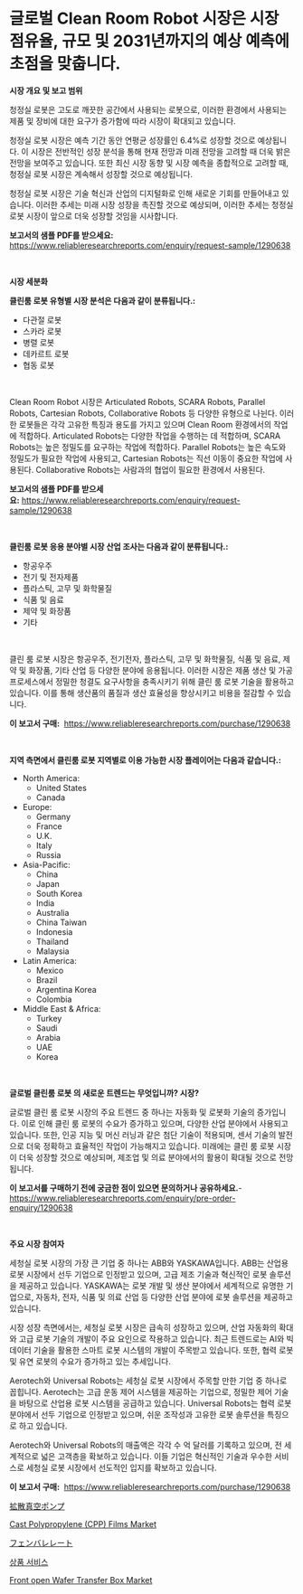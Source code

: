 <p><h1>글로벌 Clean Room Robot 시장은 시장 점유율, 규모 및 2031년까지의 예상 예측에 초점을 맞춥니다.</h1></p><p><strong>시장 개요 및 보고 범위</strong></p>
<p><p>청정실 로봇은 고도로 깨끗한 공간에서 사용되는 로봇으로, 이러한 환경에서 사용되는 제품 및 장비에 대한 요구가 증가함에 따라 시장이 확대되고 있습니다. </p><p>청정실 로봇 시장은 예측 기간 동안 연평균 성장률인 6.4%로 성장할 것으로 예상됩니다. 이 시장은 전반적인 성장 분석을 통해 현재 전망과 미래 전망을 고려할 때 더욱 밝은 전망을 보여주고 있습니다. 또한 최신 시장 동향 및 시장 예측을 종합적으로 고려할 때, 청정실 로봇 시장은 계속해서 성장할 것으로 예상됩니다.</p><p>청정실 로봇 시장은 기술 혁신과 산업의 디지털화로 인해 새로운 기회를 만들어내고 있습니다. 이러한 추세는 미래 시장 성장을 촉진할 것으로 예상되며, 이러한 추세는 청정실 로봇 시장이 앞으로 더욱 성장할 것임을 시사합니다.</p></p>
<p><strong>보고서의 샘플 PDF를 받으세요:</strong> <a href="https://www.reliableresearchreports.com/enquiry/request-sample/1290638">https://www.reliableresearchreports.com/enquiry/request-sample/1290638</a></p>
<p>&nbsp;</p>
<p><strong>시장 세분화</strong></p>
<p><strong>클린룸 로봇 유형별 시장 분석은 다음과 같이 분류됩니다.:</strong></p>
<p><ul><li>다관절 로봇</li><li>스카라 로봇</li><li>병렬 로봇</li><li>데카르트 로봇</li><li>협동 로봇</li></ul></p>
<p>&nbsp;</p>
<p><p>Clean Room Robot 시장은 Articulated Robots, SCARA Robots, Parallel Robots, Cartesian Robots, Collaborative Robots 등 다양한 유형으로 나뉜다. 이러한 로봇들은 각각 고유한 특징과 용도를 가지고 있으며 Clean Room 환경에서의 작업에 적합하다. Articulated Robots는 다양한 작업을 수행하는 데 적합하며, SCARA Robots는 높은 정밀도를 요구하는 작업에 적합하다. Parallel Robots는 높은 속도와 정밀도가 필요한 작업에 사용되고, Cartesian Robots는 직선 이동이 중요한 작업에 사용된다. Collaborative Robots는 사람과의 협업이 필요한 환경에서 사용된다.</p></p>
<p><strong>보고서의 샘플 PDF를 받으세요:</strong>&nbsp;<a href="https://www.reliableresearchreports.com/enquiry/request-sample/1290638">https://www.reliableresearchreports.com/enquiry/request-sample/1290638</a></p>
<p>&nbsp;</p>
<p><strong> 클린룸 로봇 응용 분야별 시장 산업 조사는 다음과 같이 분류됩니다.:</strong></p>
<p><ul><li>항공우주</li><li>전기 및 전자제품</li><li>플라스틱, 고무 및 화학물질</li><li>식품 및 음료</li><li>제약 및 화장품</li><li>기타</li></ul></p>
<p>&nbsp;</p>
<p><p>클린 룸 로봇 시장은 항공우주, 전기전자, 플라스틱, 고무 및 화학물질, 식품 및 음료, 제약 및 화장품, 기타 산업 등 다양한 분야에 응용됩니다. 이러한 시장은 제품 생산 및 가공 프로세스에서 정밀한 청결도 요구사항을 충족시키기 위해 클린 룸 로봇 기술을 활용하고 있습니다. 이를 통해 생산품의 품질과 생산 효율성을 향상시키고 비용을 절감할 수 있습니다.</p></p>
<p><strong>이 보고서 구매:</strong>&nbsp; <a href="https://www.reliableresearchreports.com/purchase/1290638">https://www.reliableresearchreports.com/purchase/1290638</a></p>
<p>&nbsp;</p>
<p><strong>지역 측면에서 클린룸 로봇 지역별로 이용 가능한 시장 플레이어는 다음과 같습니다.:</strong></p>
<p><ul>
    <li>
        North America:
        <ul>
            <li>United States</li>
            <li>Canada</li>
        </ul>
    </li>
    <li>
        Europe:
        <ul>
            <li>Germany</li>
            <li>France</li>
            <li>U.K.</li>
            <li>Italy</li>
            <li>Russia</li>
        </ul>
    </li>
    <li>
        Asia-Pacific:
        <ul>
            <li>China</li>
            <li>Japan</li>
            <li>South Korea</li>
            <li>India</li>
            <li>Australia</li>
            <li>China Taiwan</li>
            <li>Indonesia</li>
            <li>Thailand</li>
            <li>Malaysia</li>
        </ul>
    </li>
    <li>
        Latin America:
        <ul>
            <li>Mexico</li>
            <li>Brazil</li>
            <li>Argentina Korea</li>
            <li>Colombia</li>
        </ul>
    </li>
    <li>
        Middle East & Africa:
        <ul>
            <li>Turkey</li>
            <li>Saudi</li>
            <li>Arabia</li>
            <li>UAE</li>
            <li>Korea</li>
        </ul>
    </li>
    </ul></p>
<p>&nbsp;</p>
<p><strong>글로벌 클린룸 로봇 의 새로운 트렌드는 무엇입니까? 시장?</strong></p>
<p><p>글로벌 클린 룸 로봇 시장의 주요 트렌드 중 하나는 자동화 및 로봇화 기술의 증가입니다. 이로 인해 클린 룸 로봇의 수요가 증가하고 있으며, 다양한 산업 분야에서 사용되고 있습니다. 또한, 인공 지능 및 머신 러닝과 같은 첨단 기술이 적용되며, 센서 기술의 발전으로 더욱 정확하고 효율적인 작업이 가능해지고 있습니다. 미래에는 클린 룸 로봇 시장이 더욱 성장할 것으로 예상되며, 제조업 및 의료 분야에서의 활용이 확대될 것으로 전망됩니다.</p></p>
<p><strong>이 보고서를 구매하기 전에 궁금한 점이 있으면 문의하거나 공유하세요.</strong>- <a href="https://www.reliableresearchreports.com/enquiry/pre-order-enquiry/1290638">https://www.reliableresearchreports.com/enquiry/pre-order-enquiry/1290638</a></p>
<p>&nbsp;</p>
<p><strong>주요 시장 참여자</strong></p>
<p><p>세청실 로봇 시장의 가장 큰 기업 중 하나는 ABB와 YASKAWA입니다. ABB는 산업용 로봇 시장에서 선두 기업으로 인정받고 있으며, 고급 제조 기술과 혁신적인 로봇 솔루션을 제공하고 있습니다. YASKAWA는 로봇 개발 및 생산 분야에서 세계적으로 유명한 기업으로, 자동차, 전자, 식품 및 의료 산업 등 다양한 산업 분야에 로봇 솔루션을 제공하고 있습니다.</p><p>시장 성장 측면에서는, 세청실 로봇 시장은 급속히 성장하고 있으며, 산업 자동화의 확대와 고급 로봇 기술의 개발이 주요 요인으로 작용하고 있습니다. 최근 트렌드로는 AI와 빅데이터 기술을 활용한 스마트 로봇 시스템의 개발이 주목받고 있습니다. 또한, 협력 로봇 및 유연 로봇의 수요가 증가하고 있는 추세입니다.</p><p>Aerotech와 Universal Robots는 세청실 로봇 시장에서 주목할 만한 기업 중 하나로 꼽힙니다. Aerotech는 고급 운동 제어 시스템을 제공하는 기업으로, 정밀한 제어 기술을 바탕으로 산업용 로봇 시스템을 공급하고 있습니다. Universal Robots는 협력 로봇 분야에서 선두 기업으로 인정받고 있으며, 쉬운 조작성과 고유한 로봇 솔루션을 특징으로 하고 있습니다.</p><p>Aerotech와 Universal Robots의 매출액은 각각 수 억 달러를 기록하고 있으며, 전 세계적으로 넓은 고객층을 확보하고 있습니다. 이들 기업은 혁신적인 기술과 우수한 서비스로 세청실 로봇 시장에서 선도적인 입지를 확보하고 있습니다.</p></p>
<p><strong>이 보고서 구매:</strong>&nbsp;&nbsp;<a href="https://www.reliableresearchreports.com/purchase/1290638">https://www.reliableresearchreports.com/purchase/1290638</a></p>
<p><p><a href="https://medium.com/@elmoray21/%E6%8B%A1%E6%95%A3%E7%9C%9F%E7%A9%BA%E3%83%9D%E3%83%B3%E3%83%97%E5%B8%82%E5%A0%B4%E3%81%AE%E8%A6%8F%E6%A8%A1-cagr-%E3%83%88%E3%83%AC%E3%83%B3%E3%83%892024-2030-0be96e648bfc">拡散真空ポンプ</a></p><p><a href="https://automatic-knee-4c7.notion.site/Cast-Polypropylene-CPP-Films-Market-Size-Growth-and-Forecast-from-2024-2031-03c0dcafeb0a41178a4354a877b247ec">Cast Polypropylene (CPP) Films Market</a></p><p><a href="https://github.com/jkjreqjscoxx7/Market-Research-Report-List-1/blob/main/54508602463.md">フェンバレレート</a></p><p><a href="https://github.com/nuekbpymrrz5/Market-Research-Report-List-1/blob/main/54045912035.md">상품 서비스</a></p><p><a href="https://issuu.com/reportprime-2/docs/front-open-wafer-transfer-box-market-size-2030.ppt">Front open Wafer Transfer Box Market</a></p></p>
